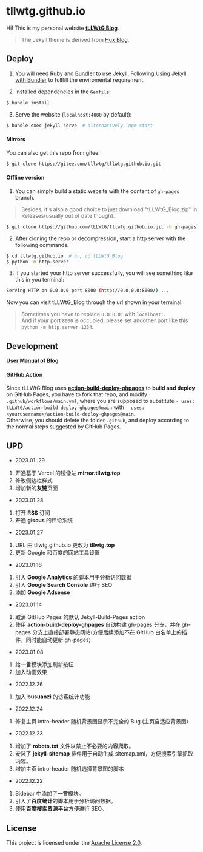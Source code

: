 # tllwtg.github.io

Hi! This is my personal website **[tLLWtG Blog](https://tllwtg.top)**.

> The Jekyll theme is derived from [Hux Blog](https://github.com/Huxpro/huxpro.github.io).

## Deploy

1. You will need [Ruby](https://www.ruby-lang.org/en/) and [Bundler](https://bundler.io/) to use [Jekyll](https://jekyllrb.com/). Following [Using Jekyll with Bundler](https://jekyllrb.com/tutorials/using-jekyll-with-bundler/) to fullfill the enviromental requirement.

2. Installed dependencies in the `Gemfile`:

```sh
$ bundle install 
```

3. Serve the website (`localhost:4000` by default):

```sh
$ bundle exec jekyll serve  # alternatively, npm start
```

#### Mirrors

You can also get this repo from gitee.

```sh
$ git clone https://gitee.com/tllwtg/tllwtg.github.io.git
```

#### Offline version

1. You can simply build a static website with the content of `gh-pages` branch.
> Besides, it's also a good choice to just download "tLLWtG_Blog.zip" in Releases(usually out of date though).

```sh
$ git clone https://github.com/tLLWtG/tllwtg.github.io.git -b gh-pages
```

2. After cloning the repo or decompression, start a http server with the following commands.

```sh
$ cd tllwtg.github.io  # or, cd tLLWtG_Blog
$ python -m http.server
```

3. If you started your http server successfully, you will see something like this in you terminal:

```sh
Serving HTTP on 0.0.0.0 port 8000 (http://0.0.0.0:8000/) ...
```

Now you can visit tLLWtG_Blog through the url shown in your terminal.
> Sometimes you have to replace `0.0.0.0:` with `localhost:`.  
> And if your port `8000` is occupied, please set andother port like this `python -m http.server 1234`.

## Development

**[User Manual of Blog](_doc/Manual.md)**

#### GitHub Action

Since tLLWtG Blog uses [**action-build-deploy-ghpages**](https://github.com/EdricChan03/action-build-deploy-ghpages) to **build and deploy** on GitHub Pages, you have to fork that repo, and modify `.github/workflows/main.yml`, where you are supposed to substitute `- uses: tLLWtG/action-build-deploy-ghpages@main` with `- uses: <yourusername>/action-build-deploy-ghpages@main`.  
Otherwise, you should delete the folder `.github`, and deploy according to the normal steps suggested by GitHub Pages.

## UPD

* 2023.01..29

1. 开通基于 Vercel 的镜像站 **mirror.tllwtg.top**
2. 修改侧边栏样式
3. 增加新的**友链**页面

* 2023.01.28

1. 打开 **RSS** 订阅
2. 开通 **giscus** 的评论系统

* 2023.01.27

1. URL 由 tllwtg.github.io 更改为 **tllwtg.top**
2. 更新 Google 和百度的网站工具设置

* 2023.01.16

1. 引入 **Google Analytics** 的脚本用于分析访问数据
2. 引入 **Google Search Console** 进行 SEO
3. 添加 **Google Adsense**

* 2023.01.14

1. 取消 GitHub Pages 的默认 Jekyll-Build-Pages action
2. 使用 **action-build-deploy-ghpages** 自动构建 gh-pages 分支，并在 gh-pages 分支上直接部署静态网站(方便后续添加不在 GitHub 白名单上的插件，同时能自动更新 gh-pages)

* 2023.01.08

1. 给**一言**模块添加刷新按钮
2. 加入动画效果

* 2022.12.26

1. 加入 **busuanzi** 的访客统计功能

* 2022.12.24

1. 修复主页 intro-header 随机背景图显示不完全的 Bug (主页自适应背景图)

* 2022.12.23
  
1. 增加了 **robots.txt** 文件以禁止不必要的内容爬取。
2. 安装了 **jekyll-sitemap** 插件用于自动生成 sitemap.xml，方便搜索引擎抓取内容。
3. 增加主页 intro-header 随机选择背景图的脚本

* 2022.12.22

1. Sidebar 中添加了**一言**模块。
2. 引入了**百度统计**的脚本用于分析访问数据。
3. 使用**百度搜索资源平台**方便进行 SEO。

## License

This project is licensed under the [Apache License 2.0](https://github.com/tLLWtG/tLLWtG.github.io/blob/main/LICENSE).
